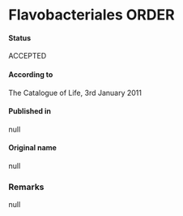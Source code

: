 Flavobacteriales ORDER
=======

#### Status
ACCEPTED

#### According to
The Catalogue of Life, 3rd January 2011

#### Published in
null

#### Original name
null

### Remarks
null
